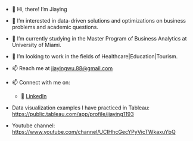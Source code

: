 - 👋 Hi, there! I’m Jiaying
- 👀 I’m interested in data-driven solutions and optimizations on business problems and academic questions.
- 🌱 I’m currently studying in the Master Program of Business Analytics at University of Miami.
- 💞️ I’m looking to work in the fields of Healthcare|Education|Tourism.
- 📫 Reach me at jiayingwu.88@gmail.com
- 📫 Connect with me on:
  - :office: [LinkedIn](https://www.linkedin.com/in/jiayingwu88/)

- Data visualization examples I have practiced in Tableau: https://public.tableau.com/app/profile/jiaying1193
- Youtube channel: https://www.youtube.com/channel/UCIHhcGecYPyVicTWkaxuYbQ

<!---
JiayingJW/JiayingJW is a ✨ special ✨ repository because its `README.md` (this file) appears on your GitHub profile.
You can click the Preview link to take a look at your changes.
--->
